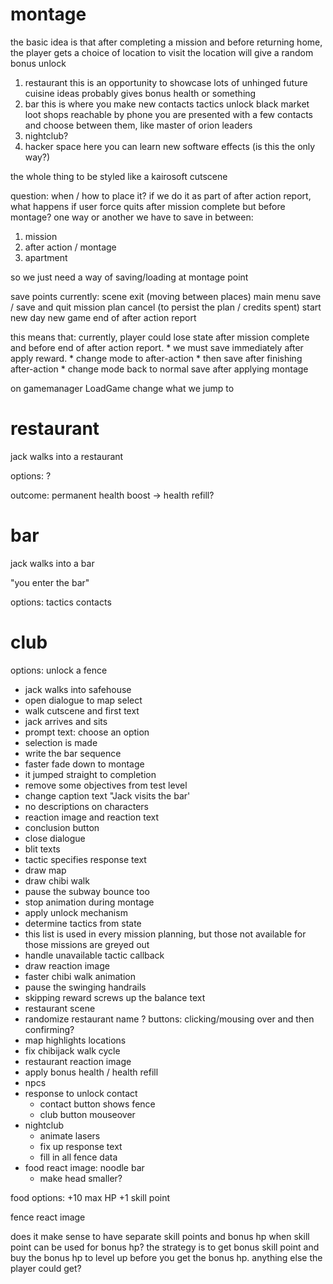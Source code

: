 # montage

the basic idea is that after completing a mission and before returning home, the player gets a choice of location to visit
the location will give a random bonus unlock

1. restaurant
    this is an opportunity to showcase lots of unhinged future cuisine ideas
    probably gives bonus health or something
2. bar
    this is where you make new contacts
        tactics unlock
        black market loot shops reachable by phone
    you are presented with a few contacts and choose between them, like master of orion leaders
3. nightclub?
4. hacker space
    here you can learn new software effects (is this the only way?)

the whole thing to be styled like a kairosoft cutscene

question: when / how to place it?
if we do it as part of after action report, what happens if user force quits after mission complete but before montage?
one way or another we have to save in between:

1. mission
2. after action / montage
3. apartment

so we just need a way of saving/loading at montage point


save points currently:
    scene exit (moving between places)
    main menu save / save and quit
    mission plan cancel (to persist the plan / credits spent)
    start new day
        new game
        end of after action report

this means that:
    currently, player could lose state after mission complete and before end of after action report.
    * we must save immediately after apply reward.
        * change mode to after-action
    * then save after finishing after-action
        * change mode back to normal
    save after applying montage

on gamemanager LoadGame
    change what we jump to 

# restaurant

jack walks into a restaurant

options:
?

outcome:
permanent health boost -> health refill?

# bar

jack walks into a bar

"you enter the bar"

options:
tactics contacts

# club

options:
unlock a fence



* jack walks into safehouse
* open dialogue to map select
* walk cutscene and first text
* jack arrives and sits
* prompt text: choose an option
* selection is made
* write the bar sequence
* faster fade down to montage
* it jumped straight to completion
* remove some objectives from test level
* change caption text "Jack visits the bar'
* no descriptions on characters
* reaction image and reaction text
* conclusion button
* close dialogue
* blit texts
* tactic specifies response text
* draw map
* draw chibi walk
* pause the subway bounce too
* stop animation during montage
* apply unlock mechanism
* determine tactics from state
* this list is used in every mission planning, but those not available for those missions are greyed out
* handle unavailable tactic callback
* draw reaction image
* faster chibi walk animation
* pause the swinging handrails
* skipping reward screws up the balance text
* restaurant scene
* randomize restaurant name
? buttons: clicking/mousing over and then confirming?
* map highlights locations
* fix chibijack walk cycle
* restaurant reaction image
* apply bonus health / health refill
* npcs
* response to unlock contact
    * contact button shows fence 
    * club button mouseover
* nightclub
    * animate lasers
    * fix up response text
    * fill in all fence data
* food react image: noodle bar
    * make head smaller?


food options:
    +10 max HP
    +1 skill point

fence react image

does it make sense to have separate skill points and bonus hp when skill point can be used for bonus hp?
    the strategy is to get bonus skill point and buy the bonus hp to level up before you get the bonus hp.
anything else the player could get?